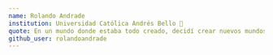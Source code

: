 ```yaml
---
name: Rolando Andrade
institution: Universidad Católica Andrés Bello 🚩
quote: En un mundo donde estaba todo creado, decidí crear nuevos mundos.
github_user: rolandoandrade
---
```

